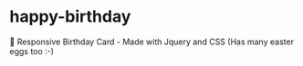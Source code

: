 # happy-birthday
🎂 Responsive Birthday Card - Made with Jquery and CSS (Has many easter eggs too :-)

